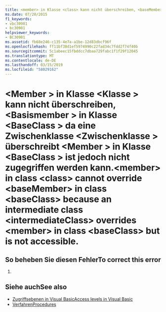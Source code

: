 ```yaml
---
title: <member> in Klasse <class> kann nicht überschreiben, <baseMember> in Klasse <baseClass> da eine Zwischenklasse <intermediateClass> überschreibt <member> in Klasse <baseClass> ist jedoch nicht zugegriffen werden kann.
ms.date: 07/20/2015
f1_keywords:
- vbc30981
- bc30981
helpviewer_keywords:
- BC30981
ms.assetid: fb68e246-c135-4e7a-a1be-12d83dbcf96f
ms.openlocfilehash: ff11bf38d1ef5974990c22fad34c7fdd2f74f40b
ms.sourcegitcommit: 5c1abeec15fbddcc7dbaa729fabc1f1f29f12045
ms.translationtype: MT
ms.contentlocale: de-DE
ms.lasthandoff: 03/15/2019
ms.locfileid: "58029162"
---
```

# <a name="member-in-class-class-cannot-override-basemember-in-class-baseclass-because-an-intermediate-class-intermediateclass-overrides-member-in-class-baseclass-but-is-not-accessible"></a><span data-ttu-id="bbb24-102">\<Member > in Klasse \<Klasse > kann nicht überschreiben, \<Basismember > in Klasse \<BaseClass > da eine Zwischenklasse \<Zwischenklasse > überschreibt \<Member > in Klasse \<BaseClass > ist jedoch nicht zugegriffen werden kann.</span><span class="sxs-lookup"><span data-stu-id="bbb24-102">\<member> in class \<class> cannot override \<baseMember> in class \<baseClass> because an intermediate class \<intermediateClass> overrides \<member> in class \<baseClass> but is not accessible.</span></span>
## <a name="to-correct-this-error"></a><span data-ttu-id="bbb24-103">So beheben Sie diesen Fehler</span><span class="sxs-lookup"><span data-stu-id="bbb24-103">To correct this error</span></span>  
  
1.  
  
## <a name="see-also"></a><span data-ttu-id="bbb24-104">Siehe auch</span><span class="sxs-lookup"><span data-stu-id="bbb24-104">See also</span></span>

- [<span data-ttu-id="bbb24-105">Zugriffsebenen in Visual Basic</span><span class="sxs-lookup"><span data-stu-id="bbb24-105">Access levels in Visual Basic</span></span>](../../visual-basic/programming-guide/language-features/declared-elements/access-levels.md)
- [<span data-ttu-id="bbb24-106">Verfahren</span><span class="sxs-lookup"><span data-stu-id="bbb24-106">Procedures</span></span>](../../visual-basic/programming-guide/language-features/procedures/index.md)
